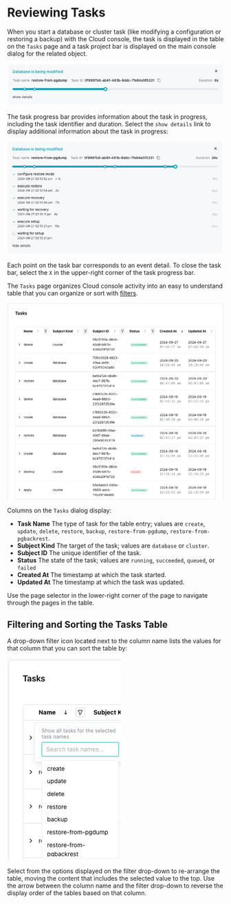 # Reviewing Tasks

When you start a database or cluster task (like modifying a configuration or restoring a backup) with the Cloud console, the task is displayed in the table on the `Tasks` page and a task project bar is displayed on the main console dialog for the related object.

![Task update](../cloud/images/task_update.png)

The task progress bar provides information about the task in progress, including the task identifier and duration.  Select the `show details` link to display additional information about the task in progress:

![Task details](../cloud/images/task_details.png)

Each point on the task bar corresponds to an event detail. To close the task bar, select the `X` in the upper-right corner of the task progress bar.

The `Tasks` page organizes Cloud console activity into an easy to understand table that you can organize or sort with [filters](#filtering-the-tasks-table).  

![Tasks page](../cloud/images/tasks.png)

Columns on the `Tasks` dialog display:

* **Task Name** The type of task for the table entry; values are `create`, `update`, `delete`, `restore`, `backup`, `restore-from-pgdump`, `restore-from-pgbackrest`.
* **Subject Kind** The target of the task; values are `database` or `cluster`.
* **Subject ID** The unique identifier of the task.
* **Status** The state of the task; values are `running`, `succeeded`, `queued`, or `failed`
* **Created At** The timestamp at which the task started.
* **Updated At** The timestamp at which the task was updated.

Use the page selector in the lower-right corner of the page to navigate through the pages in the table.

## Filtering and Sorting the Tasks Table

A drop-down filter icon located next to the column name lists the values for that column that you can sort the table by: 

![Filtering by task type](../cloud/images/task_filter.png)

Select from the options displayed on the filter drop-down to re-arrange the table, moving the content that includes the selected value to the top.  Use the arrow between the column name and the filter drop-down to reverse the display order of the tables based on that column.